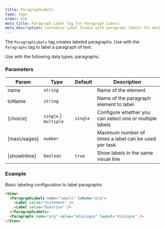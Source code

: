 ```yaml
---
title: ParagraphLabels
type: tags
order: 416
meta_title: Paragraph Label Tag for Paragraph Labels
meta_description: Customize Label Studio with paragraph labels for machine learning and data science projects.
---
```


The `ParagraphLabels` tag creates labeled paragraphs. Use with the `Paragraphs` tag to label a paragraph of text.

Use with the following data types: paragraphs.

### Parameters

| Param | Type | Default | Description |
| --- | --- | --- | --- |
| name | <code>string</code> |  | Name of the element |
| toName | <code>string</code> |  | Name of the paragraph element to label |
| [choice] | <code>single</code> \| <code>multiple</code> | <code>single</code> | Configure whether you can select one or multiple labels |
| [maxUsages] | <code>number</code> |  | Maximum number of times a label can be used per task |
| [showInline] | <code>boolean</code> | <code>true</code> | Show labels in the same visual line |

### Example

Basic labeling configuration to label paragraphs

```html
<View>
  <ParagraphLabels name="labels" toName="prg">
    <Label value="Statement" />
    <Label value="Question" />
  </ParagraphLabels>
  <Paragraphs name="prg" value="$dialogue" layout="dialogue" />
</View>
```
